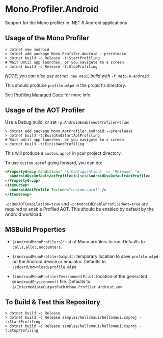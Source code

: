 # Mono.Profiler.Android

Support for the Mono profiler in .NET 6 Android applications

## Usage of the Mono Profiler

```dotnetcli
> dotnet new android
> dotnet add package Mono.Profiler.Android --prerelease
> dotnet build -c Release -t:StartProfiling
# Wait until app launches, or you navigate to a screen
> dotnet build -c Release -t:StopProfiling
```
_NOTE: you can also use `dotnet new maui`, build with `-f net6.0-android`._

This should produce `profile.mlpd` in the project's directory.

See [Profiling Managed Code][profiling] for more info.

[profiling]: https://github.com/xamarin/xamarin-android/blob/98d61e54736fda9e79fda62d49d20d9e7bc26ce7/Documentation/guides/profiling.md#profiling-managed-code

## Usage of the AOT Profiler

Use a Debug build, or set `-p:AndroidEnableAotProfiler=true`:

```dotnetcli
> dotnet add package Mono.AotProfiler.Android --prerelease
> dotnet build -t:BuildAndStartAotProfiling
# Wait until app launches, or you navigate to a screen
> dotnet build -t:FinishAotProfiling
```

This will produce a `custom.aprof` in your project directory.

To use `custom.aprof` going forward, you can do:

```xml
<PropertyGroup Condition=" '$(Configuration)' == 'Release' ">
  <AndroidUseDefaultAotProfile>false</AndroidUseDefaultAotProfile>
</PropertyGroup>
<ItemGroup>
  <AndroidAotProfile Include="custom.aprof" />
</ItemGroup>
```

`-p:RunAOTCompilation=true` and `-p:AndroidEnableProfiledAot=true` are
required to enable Profiled AOT. This should be enabled by default by
the Android workload.

## MSBuild Properties

* `$(AndroidMonoProfilers)`: list of Mono profilers to run. Defaults
  to `calls,alloc,nocounters`.

* `$(AndroidMonoProfilerOutput)`: temporary location to save
  `profile.mlpd` on the Android device or emulator. Defaults to
  `/sdcard/Download/profile.mlpd`.

* `$(AndroidMonoProfilerEnvironmentFile)`: location of the generated
  `@(AndroidEnvironment)` file. Defaults to
  `$(IntermediateOutputPath)Mono.Profiler.Android.env`.

## To Build & Test this Repository

```dotnetcli
> dotnet build -c Release
> dotnet build -c Release samples/hellomaui/hellomaui.csproj -t:StartProfiling
> dotnet build -c Release samples/hellomaui/hellomaui.csproj -t:StopProfiling
```
